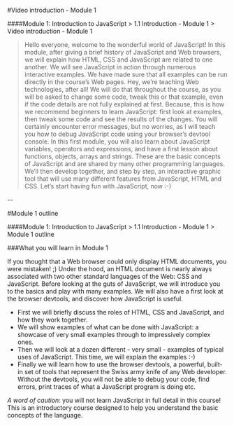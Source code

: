 #Video introduction - Module 1

####Module 1: Introduction to JavaScript > 1.1 Introduction - Module 1 > Video introduction - Module 1

> Hello everyone, welcome to the wonderful world of JavaScript! In this
> module, after giving a brief history of JavaScript and Web browsers,
> we will explain how HTML, CSS and JavaScript are related to one
> another. We will see JavaScript in action through numerous interactive
> examples. We have made sure that all examples can be run directly in
> the course’s Web pages. Hey, we’re teaching Web technologies, after
> all! We will do that throughout the course, as you will be asked to
> change some code, tweak this or that example, even if the code details
> are not fully explained at first. Because, this is how we recommend
> beginners to learn JavaScript: first look at examples, then tweak some
> code and see the results of the changes. You will certainly encounter
> error messages, but no worries, as I will teach you how to debug
> JavaScript code using your browser’s devtool console. In this first
> module, you will also learn about JavaScript variables, operators and
> expressions, and have a first lesson about functions, objects, arrays
> and strings. These are the basic concepts of JavaScript and are shared
> by many other programming languages. We’ll then develop together, and
> step by step, an interactive graphic tool that will use many different
> features from JavaScript, HTML and CSS. Let’s start having fun with
> JavaScript, now :-)


--

#Module 1 outline

####Module 1: Introduction to JavaScript > 1.1 Introduction - Module 1 > Module 1 outline

###What you will learn in Module 1

If you thought that a Web browser could only display HTML documents, you were mistaken! ;)
Under the hood, an HTML document is nearly always associated with two other standard languages of the Web: CSS and JavaScript. Before looking at the guts of JavaScript, we will introduce you to the basics and play with many examples. We will also have a first look at the browser devtools, and discover how JavaScript is useful.

*  First we will briefly discuss the roles of HTML, CSS and JavaScript, and how they work together.  
*  We will show examples of what can be done with JavaScript: a showcase of very small examples through to impressively complex ones.  
*  Then we will look at a dozen different - very small - examples of typical uses of JavaScript. This time, we will explain the examples :-)  
*  Finally we will learn how to use the browser devtools, a powerful, built-in set of tools that represent the Swiss army knife of any Web developer. Without the devtools, you will not be able to debug your code, find errors, print traces of what a JavaScript program is doing etc.  
 

*A word of caution*: you will not learn JavaScript in full detail in this course! This is an introductory course designed to help you understand the basic concepts of the language.


